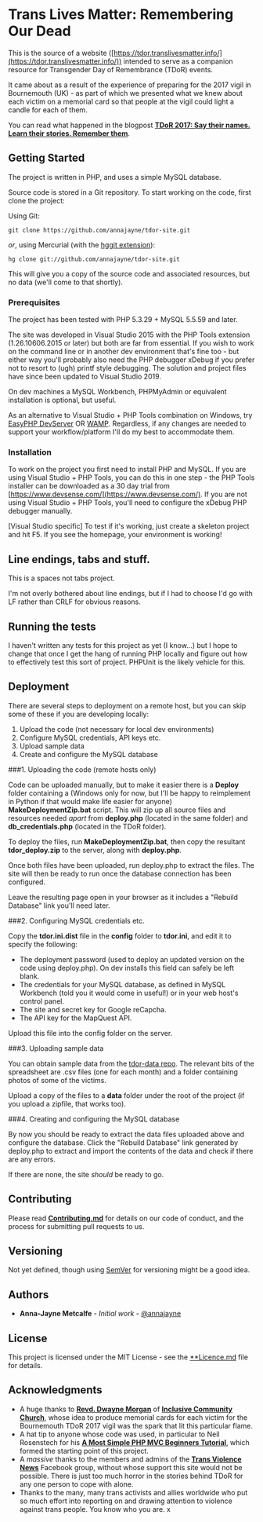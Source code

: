 # Trans Lives Matter: Remembering Our DeadThis is the source of a website ([https://tdor.translivesmatter.info/](https://tdor.translivesmatter.info/)) intended to serve as a companion resource for Transgender Day of Remembrance (TDoR) events.It came about as a result of the experience of preparing for the 2017 vigil in Bournemouth (UK) - as part of which we presented what we knew about each victim on a memorial card so that people at the vigil could light a candle for each of them.You can read what happened in the blogpost [**TDoR 2017: Say their names. Learn their stories. Remember them**](https://medium.com/@annajayne/tdor-2017-say-their-names-learn-their-stories-remember-them-b81d50fd8ef).## Getting StartedThe project is written in PHP, and uses a simple MySQL database.Source code is stored in a Git repository. To start working on the code, first clone the project:Using Git:```git clone https://github.com/annajayne/tdor-site.git```*or*, using Mercurial (with the [hggit extension](https://hg-git.github.io/)):```hg clone git://github.com/annajayne/tdor-site.git```This will give you a copy of the source code and associated resources, but no data (we'll come to that shortly).### PrerequisitesThe project has been tested with PHP 5.3.29 + MySQL 5.5.59  and later.The site was developed in Visual Studio 2015 with the PHP Tools extension (1.26.10606.2015 or later) but both are far from essential. If you wish to work on the command line or in another dev environment that's fine too - but either way you'll probably also need the PHP debugger xDebug if you prefer not to resort to (ugh) printf style debugging. The solution and project files have since been updated to Visual Studio 2019.On dev machines a MySQL Workbench, PHPMyAdmin or equivalent installation is optional, but useful.As an alternative to Visual Studio + PHP Tools combination on Windows, try [EasyPHP DevServer](http://www.easyphp.org/) OR [WAMP](http://www.wampserver.com/en/). Regardless, if any changes are needed to support your workflow/platform I'll do my best to accommodate them.### InstallationTo work on the project you first need to install PHP and MySQL. If you are using Visual Studio + PHP Tools, you can do this in one step - the PHP Tools installer can be downloaded as a 30 day trial from [https://www.devsense.com/](https://www.devsense.com/). If you are not using Visual Studio + PHP Tools, you'll need to configure the xDebug PHP debugger manually.[Visual Studio specific] To test if it's working, just create a skeleton project and hit F5. If you see the homepage, your environment is working!## Line endings, tabs and stuff.This is a spaces not tabs project.I'm not overly bothered about line endings, but if I had to choose I'd go with LF rather than CRLF for obvious reasons.## Running the testsI haven't written any tests for this project as yet (I know...) but I hope to change that once I get the hang of running PHP locally and figure out how to effectively test this sort of project. PHPUnit is the likely vehicle for this.## DeploymentThere are several steps to deployment on a remote host, but you can skip some of these if you are developing locally:1. Upload the code (not necessary for local dev environments)2. Configure MySQL credentials, API keys etc.3. Upload sample data4. Create and configure the MySQL database###1.  Uploading the code (remote hosts only)Code can be uploaded manually, but to make it easier there is a **Deploy** folder containing a (Windows only for now, but I'll be happy to reimplement in Python if that would make life easier for anyone) **MakeDeploymentZip.bat** script. This will zip up all source files and resources needed *apart* from **deploy.php** (located in the same folder) and **db_credentials.php** (located in the TDoR folder).To deploy the files, run **MakeDeploymentZip.bat**, then copy the resultant **tdor_deploy.zip** to the server, along with **deploy.php**. Once both files have been uploaded, run deploy.php to extract the files. The site will then be ready to run once the database connection has been configured.Leave the resulting page open in your browser as it includes a "Rebuild Database" link you'll need later.###2.  Configuring MySQL credentials etc.Copy the **tdor.ini.dist** file in the **config** folder to **tdor.ini**, and edit it to specify the following:- The deployment password (used to deploy an updated version on the code using deploy.php). On dev installs this field can safely be left blank.- The credentials for your MySQL database, as defined in MySQL Workbench (told you it would come in useful!) or in your web host's control panel.- The site and secret key for Google reCapcha.- The API key for the MapQuest API.Upload this file into the config folder on the server.###3.  Uploading sample dataYou can obtain sample data from the  [tdor-data repo](https://github.com/annajayne/tdor-data). The relevant bits of the spreadsheet are .csv files (one for each month) and a folder containing photos of some of the victims.Upload a copy of the files to a **data** folder under the root of the project (if you upload a zipfile, that works too).###4.  Creating and configuring the MySQL databaseBy now you should be ready to extract the data files uploaded above and configure the database. Click the "Rebuild Database" link generated by deploy.php to extract and import the contents of the data and check if there are any errors. If there are none, the site *should* be ready to go.## ContributingPlease read [**Contributing.md**](Contributing.md) for details on our code of conduct, and the process for submitting pull requests to us.## VersioningNot yet defined, though using [SemVer](http://semver.org/) for versioning might be a good idea. ## Authors* **Anna-Jayne Metcalfe** - *Initial work* - [@annajayne](https://twitter.com/annajayne)## LicenseThis project is licensed under the MIT License - see the [**Licence.md](Licence.md) file for details.## Acknowledgments* A huge thanks to [**Revd. Dwayne Morgan**](http://www.inclusive.church/our-pastor/) of [**Inclusive Community Church**](http://inclusive.church), whose idea to produce memorial cards for each victim for the Bournemouth TDoR 2017 vigil was the spark that lit this particular flame.* A hat tip to anyone whose code was used, in particular to Neil Rosenstech for his [**A Most Simple PHP MVC Beginners Tutorial**](https://web.archive.org/web/20180428063826/http://requiremind.com/a-most-simple-php-mvc-beginners-tutorial/), which formed the starting point of this project.* A *massive* thanks to the members and admins of the [**Trans Violence News**](https://www.facebook.com/groups/1570448163283501) Facebook group, without whose support this site would not be possible. There is just too much horror in the stories behind TDoR for any one person to cope with alone.* Thanks to the many, many trans activists and allies worldwide who put so much effort into reporting on and drawing attention to violence against trans people. You know who you are. x